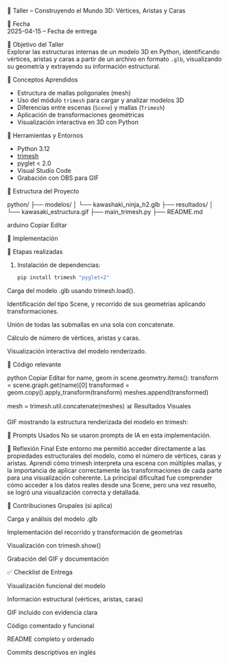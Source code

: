 🧪 Taller – Construyendo el Mundo 3D: Vértices, Aristas y Caras

📅 Fecha  
2025-04-15 – Fecha de entrega

🎯 Objetivo del Taller  
Explorar las estructuras internas de un modelo 3D en Python, identificando vértices, aristas y caras a partir de un archivo en formato `.glb`, visualizando su geometría y extrayendo su información estructural.

🧠 Conceptos Aprendidos  
- Estructura de mallas poligonales (mesh)  
- Uso del módulo `trimesh` para cargar y analizar modelos 3D  
- Diferencias entre escenas (`Scene`) y mallas (`Trimesh`)  
- Aplicación de transformaciones geométricas  
- Visualización interactiva en 3D con Python  

🔧 Herramientas y Entornos  
- Python 3.12  
- [trimesh](https://trimsh.org)  
- pyglet < 2.0  
- Visual Studio Code  
- Grabación con OBS para GIF

📁 Estructura del Proyecto

python/
├── modelos/
│ └── kawashaki_ninja_h2.glb
├── resultados/
│ └── kawasaki_estructura.gif
├── main_trimesh.py
├── README.md

arduino
Copiar
Editar

🧪 Implementación

🔹 Etapas realizadas  
1. Instalación de dependencias:
   ```bash
   pip install trimesh "pyglet<2"
Carga del modelo .glb usando trimesh.load().

Identificación del tipo Scene, y recorrido de sus geometrías aplicando transformaciones.

Unión de todas las submallas en una sola con concatenate.

Cálculo de número de vértices, aristas y caras.

Visualización interactiva del modelo renderizado.

🔹 Código relevante

python
Copiar
Editar
for name, geom in scene.geometry.items():
    transform = scene.graph.get(name)[0]
    transformed = geom.copy().apply_transform(transform)
    meshes.append(transformed)

mesh = trimesh.util.concatenate(meshes)
📊 Resultados Visuales

GIF mostrando la estructura renderizada del modelo en trimesh:


🧩 Prompts Usados
No se usaron prompts de IA en esta implementación.

💬 Reflexión Final
Este entorno me permitió acceder directamente a las propiedades estructurales del modelo, como el número de vértices, caras y aristas. Aprendí cómo trimesh interpreta una escena con múltiples mallas, y la importancia de aplicar correctamente las transformaciones de cada parte para una visualización coherente. La principal dificultad fue comprender cómo acceder a los datos reales desde una Scene, pero una vez resuelto, se logró una visualización correcta y detallada.

👥 Contribuciones Grupales (si aplica)

Carga y análisis del modelo .glb

Implementación del recorrido y transformación de geometrías

Visualización con trimesh.show()

Grabación del GIF y documentación

✅ Checklist de Entrega

 Visualización funcional del modelo

 Información estructural (vértices, aristas, caras)

 GIF incluido con evidencia clara

 Código comentado y funcional

 README completo y ordenado

 Commits descriptivos en inglés